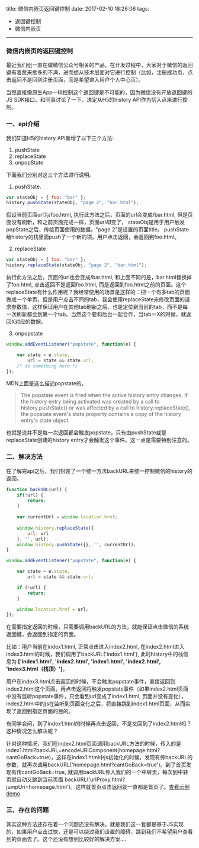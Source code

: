 title: 微信内嵌页返回键控制
date: 2017-02-10 18:26:06
tags:
- 返回键控制
- 微信内嵌页
---

### 微信内嵌页的返回键控制

最近我们组一直在做微信公众号相关的产品。在开发过程中，大家对于微信的返回键有着愈来愈多的不满，进而想从技术层面对它进行控制（比如，注册成功页，点击返回不是回到注册页面，而是希望进入用户个人中心页）。

当然直接像原生App一样控制这个返回键是不可能的，因为微信没有开放返回键的JS SDK接口。和同事讨论了一下，决定从H5的history API作为切入点来进行控制。

### 一、api介绍
我们知道H5的history API新增了以下三个方法:
1. pushState
2. replaceState
3. onpopState

下面我们分别对这三个方法进行说明。
1. pushState. 
```javascript
var stateObj = { foo: "bar" };
history.pushState(stateObj, "page 2", "bar.html");
```
假设当前页面url为/foo.html, 执行此方法之后，页面的url会变成/bar.html, 但是页面没有刷新，和之前页面完成一样，页面url却变了， stateObj是用于用户触发popState之后，传给页面使用的数据。"page 2"是设置的页面title。
pushState给history的栈里面push了一个新的项。用户点击返回，会返回到foo.html。

2. replaceState
```javascript
var stateObj = { foo: "bar" };
history.replaceState(stateObj, "page 2", "bar.html");
```
执行此方法之后，页面的url也会变成/bar.html, 和上面不同的是，bar.html替换掉了foo.html, 点击返回不是返回foo.html, 而是返回到foo.html之前的页面。这个replaceState有什么作用呢？我经常使用的场景是这样的：把一个有多tab的页面做成一个单页，但是用户点击不同的tab，我会使用replaceState来修改页面的请求参数值，这样保证用户在其他tab刷新之后，也是定位到当前的tab，而不是每一次刷新都会到第一个tab。当然这个要和后台一起合作，当tab＝X的时候，就返回X对应的数据。

3. onpopstate
```javascript
window.addEventListener("popstate", function(e) {

    var state = e.state,
        url = state && state.url;
    /* do something here */
});
```
MDN上面是这么描述popstate的。
> The popstate event is fired when the active history entry changes. If the history entry being activated was created by a call to history.pushState() or was affected by a call to history.replaceState(), the popstate event's state property contains a copy of the history entry's state object.

也就是说并不是每一次返回都会触发popstate，只有由pushState或是replaceState创建的history entry才会触发这个事件。这一点是需要特别注意的。

### 二、解决方法

在了解完api之后，我们封装了一个统一方法backURL来统一控制微信的history的返回。
```javascript
function backURL(url) {
    if(!url) {
        return;
    }
    
    var currentUrl = window.location.href;
    
    window.history.replaceState({
        url: url
    }, '', url);
    window.history.pushState({}, '', currentUrl);
}

window.addEventListener("popstate", function(e) {

    var state = e.state,
        url = state && state.url;

    if (!url) {
        return;
    }

    window.location.href = url;
});

```
在需要指定返回的时候，只需要调用backURL的方法，就能保证点击微信的系统返回键，会返回到指定的页面。

比如：用户当前在index1.html, 正常点击进入index2.html, 在index2.html进入index3.html的时候，我们调用了backURL('index1.html'), 此时history中的栈信息为
**['index1.html', 'index2.html', 'index1.html', 'index2.html', 'index3.html（栈顶）']**。

用户在index3.html点击返回的时候，不会触发popstate事件，直接返回到index2.html这个页面。再点击返回将触发popstate事件（如果index2.html页面中没有监听popstate事件，只会看到url变成了index1.html, 页面并没有变化），index2.html中的js在监听到页面变化之后，将直接跳到index1.html页面，从而实现了返回到指定页面的目的。

有同学会问，到了index1.html的时候再点击返回，不是又回到了index2.html吗？这种情况怎么解决呢？

针对这种情况，我们在index2.html页面调用backURL方法的时候，传入的是index1.html?backURL=encodeURIComponent(homepage.html?cantGoBack=true)，这样在index1.html中js初始化的时候，发现有传backURL的参数，就再次调用backURL('homepage.html?cantGoBack=true')。到了首页发现有传cantGoBack=true, 就调用backURL传入我们的一个中转页，每次到中转页就自动又跳到当前页面 backURL('urlProxy.html?jumpUri=homepage.html')。这样就首页点击返回就一直都是首页了。[查看示例demo](http://demo.dapenggaofei.com/wechat-return-button/example01/index1.html)

### 三、存在的问题
其实这种方法还存在着一个问题还没有解决。就是我们这一套都是基于JS实现的，如果用户点击过快，还是可以绕过我们设置的障碍，跳到我们不希望用户查看到的页面去了。这个还没有想到比较好的解决方案....

